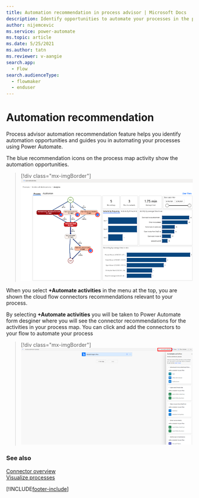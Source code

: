 ```yaml
---
title: Automation recommendation in process advisor | Microsoft Docs
description: Identify opportunities to automate your processes in the process advisor feature.
author: nijemcevic 
ms.service: power-automate
ms.topic: article
ms.date: 5/25/2021
ms.author: tatn
ms.reviewer: v-aangie
search.app: 
  - Flow
search.audienceType:
  - flowmaker
  - enduser
---
```

# Automation recommendation

Process advisor automation recommendation feature helps you identify automation opportunities and guides you in automating your processes using Power Automate.

The blue recommendation icons on the process map activity show the automation opportunities.

> [!div class="mx-imgBorder"]
> ![Automation recommendation](media/automation-reco-dot.png "Automation recommendation")

When you select **+Automate activities** in the menu at the top, you are shown the cloud flow connectors recommendations relevant to your process.

By selecting **+Automate activities** you will be taken to Power Automate form desginer where you will see the connector recommendations for the activities in your process map. You can click and add the connectors to your flow to automate your process

> [!div class="mx-imgBorder"]
> ![Automate activities](media/automation-reco-2.png "Automate activities")

### See also

[Connector overview](/connectors/connectors)<br/>
[Visualize processes](process-advisor-visualize.md)

[!INCLUDE[footer-include](includes/footer-banner.md)]
